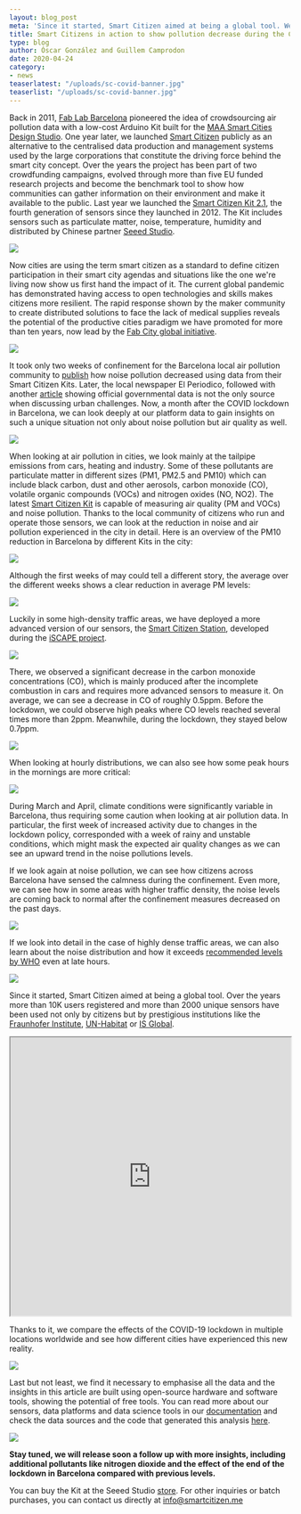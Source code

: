 ```yaml
---
layout: blog_post
meta: 'Since it started, Smart Citizen aimed at being a global tool. We compare the effects of the COVID-19 lockdown in multiple locations worldwide and see how different cities have experienced this new reality.'
title: Smart Citizens in action to show pollution decrease during the COVID-19 crisis
type: blog
author: Óscar González and Guillem Camprodon
date: 2020-04-24 
category:
- news
teaserlatest: "/uploads/sc-covid-banner.jpg"
teaserlist: "/uploads/sc-covid-banner.jpg"
---
```


Back in 2011, [Fab Lab Barcelona](https://fablabbcn.org/) pioneered the idea of crowdsourcing air pollution data with a low-cost Arduino Kit built for the [MAA Smart Cities Design Studio](http://www.iaacblog.com/2011/12/27/maa-introductory-studio-final-presentations/). One year later, we launched [Smart Citizen](https://smartcitizen.me/)  publicly as an alternative to the centralised data production and management systems used by the large corporations that constitute the driving force behind the smart city concept. Over the years the project has been part of two crowdfunding campaigns, evolved through more than five EU funded research projects and become the benchmark tool to show how communities can gather information on their environment and make it available to the public. Last year we launched the [Smart Citizen Kit 2.1](https://docs.smartcitizen.me/Smart%20Citizen%20Kit/), the fourth generation of sensors since they launched in 2012. The Kit includes sensors such as particulate matter, noise, temperature, humidity and distributed by Chinese partner [Seeed Studio](https://www.seeedstudio.com/Smart-Citizen-Starter-Kit-p-2865.html).

![](https://i.imgur.com/Ol47jEu.jpg)

Now cities are using the term smart citizen as a standard to define citizen participation in their smart city agendas and situations like the one we're living now show us first hand the impact of it. The current global pandemic has demonstrated having access to open technologies and skills makes citizens more resilient. The rapid response shown by the maker community to create distributed solutions to face the lack of medical supplies reveals the potential of the productive cities paradigm we have promoted for more than ten years, now lead by the [Fab City global initiative](https://fab.city). 

![](https://i.imgur.com/PWo1Vck.png)


It took only two weeks of confinement for the Barcelona local air pollution community to [publish](https://contaminacio.barcelona/2020/03/30/quant-ha-baixat-el-soroll-a-la-ciutat/) how noise pollution decreased using data from their Smart Citizen Kits. Later, the local newspaper El Periodico, followed with another [article](https://www.elperiodico.com/es/medio-ambiente/20200401/el-confinamiento-por-el-coronavirus-enmudece-a-barcelona-y-su-mar-7912828) showing official governmental data is not the only source when discussing urban challenges.  Now, a month after the COVID lockdown in Barcelona, we can look deeply at our platform data to gain insights on such a unique situation not only about noise pollution but air quality as well.

![](https://i.imgur.com/VocUSC0.jpg)

When looking at air pollution in cities, we look mainly at the tailpipe emissions from cars, heating and industry. Some of these pollutants are particulate matter in different sizes (PM1, PM2.5 and PM10) which can include black carbon, dust and other aerosols, carbon monoxide (CO), volatile organic compounds (VOCs) and nitrogen oxides (NO, NO2). The latest [Smart Citizen Kit](https://docs.smartcitizen.me/Smart%20Citizen%20Kit/#measurements) is capable of measuring air quality (PM and VOCs) and noise pollution. Thanks to the local community of citizens who run and operate those sensors, we can look at the reduction in noise and air pollution experienced in the city in detail. Here is an overview of the PM10 reduction in Barcelona by different Kits in the city:

![](https://i.imgur.com/exoVfv5.jpg)

Although the first weeks of may could tell a different story, the average over the different weeks shows a clear reduction in average PM levels:

![](https://i.imgur.com/iEN8hM3.png)


Luckily in some high-density traffic areas, we have deployed a more advanced version of our sensors, the [Smart Citizen Station](https://docs.smartcitizen.me/Smart%20Citizen%20Station/), developed during the [iSCAPE project]((https://iscapeproject.eu/)). 

![](https://i.imgur.com/dHX5BFF.jpg)

There, we observed a significant decrease in the carbon monoxide concentrations (CO), which is mainly produced after the incomplete combustion in cars and requires more advanced sensors to measure it. On average, we can see a decrease in CO of roughly 0.5ppm. Before the lockdown, we could observe high peaks where CO levels reached several times more than 2ppm. Meanwhile, during the lockdown, they stayed below 0.7ppm.

![](https://i.imgur.com/GhUTDh1.png)

When looking at hourly distributions, we can also see how some peak hours in the mornings are more critical:

![](https://i.imgur.com/9nHMBW0.png)

During March and April, climate conditions were significantly variable in Barcelona, thus requiring some caution when looking at air pollution data. In particular, the first week of increased activity due to changes in the lockdown policy, corresponded with a week of rainy and unstable conditions, which might mask the expected air quality changes as we can see an upward trend in the noise pollutions levels.

If we look again at noise pollution, we can see how citizens across Barcelona have sensed the calmness during the confinement. Even more, we can see how in some areas with higher traffic density, the noise levels are coming back to normal after the confinement measures decreased on the past days.

![](https://i.imgur.com/7H4Sv55.png)

If we look into detail in the case of highly dense traffic areas, we can also learn about the noise distribution and how it exceeds [recommended levels by WHO](http://www.euro.who.int/en/health-topics/environment-and-health/noise/environmental-noise-guidelines-for-the-european-region) even at late hours.

![](https://i.imgur.com/dNdG2oI.png)

Since it started, Smart Citizen aimed at being a global tool. Over the years more than 10K users registered and more than 2000 unique sensors have been used not only by citizens but by prestigious institutions like the [Fraunhofer Institute](https://gis-iq.esri.de/fraunhofer-institut-iao-digital-labor-bad-duerrheim/), [UN-Habitat](https://wupperinst.org/en/a/wi/a/s/ad/4925/) or [IS Global](https://www.isglobal.org/en/healthisglobal/-/custom-blog-portlet/les-escoles-com-a-refugis-climatics/7305043/0).

<iframe height="500" width="100%" src="https://oscgonfer.github.io/smartcitizen-map-data/"></iframe>

Thanks to it, we compare the effects of the COVID-19 lockdown in multiple locations worldwide and see how different cities have experienced this new reality.

![](https://i.imgur.com/gQDI4CK.jpg)

Last but not least, we find it necessary to emphasise all the data and the insights in this article are built using open-source hardware and software tools, showing the potential of free tools. You can read more about our sensors, data platforms and data science tools in our [documentation](https://docs.smartcitizen.me/) and check the data sources and the code that generated this analysis [here](https://github.com/fablabbcn/smartcitizen-data-framework/blob/master/notebooks/Pollution%20Analysis%20during%20COVID-19%20Lockdown.ipynb).

![](https://i.imgur.com/M641wxS.jpg)

**Stay tuned, we will release soon a follow up with more insights, including additional pollutants like nitrogen dioxide and the effect of the end of the lockdown in Barcelona compared with previous levels.**

You can buy the Kit at the Seeed Studio [store](https://www.seeedstudio.com/Smart-Citizen-Starter-Kit-p-2865.html). For other inquiries or batch purchases, you can contact us directly at info@smartcitizen.me